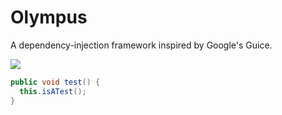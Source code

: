 # Olympus
A dependency-injection framework inspired by Google's Guice.

[![](https://jitpack.io/v/AtlasDev144/Olympus.svg)](https://jitpack.io/#AtlasDev144/Olympus)

```java
public void test() {
  this.isATest();
}
```
